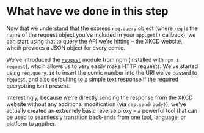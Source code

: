 # What have we done in this step

Now that we understand that the express `req.query` object (where `req` is the name of the request object you've included in your `app.get()` callback), we can start using that to query the API we're hitting – the XKCD website, whcih provides a JSON object for every comic.

We've introduced the [`reuqest`](npm.im/request) module from npm (installed with `npm i request`), whcih allows us to very easily make HTTP requests. We've started using `req.query.id` to insert the comic number into the URI we've passed to `request`, and also defaulting to a simple text response if the required querystring isn't present.

Interestingly, because we're directly sending the response from the XKCD website without any additional modification (via `res.send(body)`), we've actually created an extremely basic reverse proxy – a powerful tool that can be used to seamlessly transition back-ends from one tool, language, or platform to another.